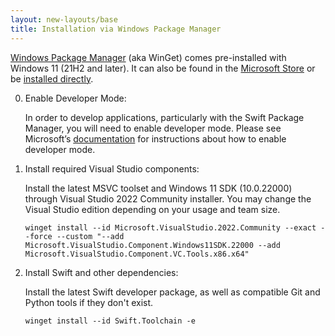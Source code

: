 ```yaml
---
layout: new-layouts/base
title: Installation via Windows Package Manager
---
```


[Windows Package Manager](https://docs.microsoft.com/windows/package-manager/) (aka WinGet) comes pre-installed with Windows 11 (21H2 and later). It can also be found in the [Microsoft Store](https://www.microsoft.com/p/app-installer/9nblggh4nns1) or be [installed directly](ms-appinstaller:?source=https://aka.ms/getwinget).

0. Enable Developer Mode:

   In order to develop applications, particularly with the Swift Package Manager, you will need to enable developer mode. Please see Microsoft’s [documentation](https://docs.microsoft.com/windows/apps/get-started/enable-your-device-for-development) for instructions about how to enable developer mode.

0. Install required Visual Studio components:

   Install the latest MSVC toolset and Windows 11 SDK (10.0.22000) through Visual Studio 2022 Community installer. You may change the Visual Studio edition depending on your usage and team size.

   ~~~ batch
   winget install --id Microsoft.VisualStudio.2022.Community --exact --force --custom "--add Microsoft.VisualStudio.Component.Windows11SDK.22000 --add Microsoft.VisualStudio.Component.VC.Tools.x86.x64"
   ~~~

0. Install Swift and other dependencies:

   Install the latest Swift developer package, as well as compatible Git and Python tools if they don't exist.

   ~~~ batch
   winget install --id Swift.Toolchain -e
   ~~~
